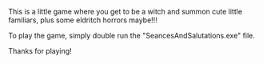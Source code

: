 This is a little game where you get to be a witch and summon cute little familiars, 
plus some eldritch horrors maybe!!!

To play the game, simply double run the "SeancesAndSalutations.exe" file. 

Thanks for playing!
